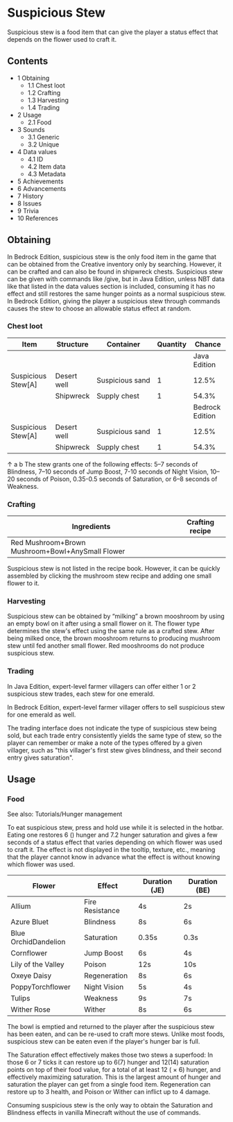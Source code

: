 # Suspicious Stew
Suspicious stew is a food item that can give the player a status effect that depends on the flower used to craft it.

## Contents
- 1 Obtaining
	- 1.1 Chest loot
	- 1.2 Crafting
	- 1.3 Harvesting
	- 1.4 Trading
- 2 Usage
	- 2.1 Food
- 3 Sounds
	- 3.1 Generic
	- 3.2 Unique
- 4 Data values
	- 4.1 ID
	- 4.2 Item data
	- 4.3 Metadata
- 5 Achievements
- 6 Advancements
- 7 History
- 8 Issues
- 9 Trivia
- 10 References

## Obtaining
In Bedrock Edition, suspicious stew is the only food item in the game that can be obtained from the Creative inventory only by searching. However, it can be crafted and can also be found in shipwreck chests. Suspicious stew can be given with commands like /give, but in Java Edition, unless NBT data like that listed in the data values section is included, consuming it has no effect and still restores the same hunger points as a normal suspicious stew. In Bedrock Edition, giving the player a suspicious stew through commands causes the stew to choose an allowable status effect at random.

### Chest loot
| Item               | Structure   | Container       | Quantity | Chance          |
|--------------------|-------------|-----------------|----------|-----------------|
|                    |             |                 |          | Java Edition    |
| Suspicious Stew[A] | Desert well | Suspicious sand | 1        | 12.5%           |
|                    | Shipwreck   | Supply chest    | 1        | 54.3%           |
|                    |             |                 |          | Bedrock Edition |
| Suspicious Stew[A] | Desert well | Suspicious sand | 1        | 12.5%           |
|                    | Shipwreck   | Supply chest    | 1        | 54.3%           |


↑ a b The stew grants one of the following effects: 5–7 seconds of Blindness, 7–10 seconds of Jump Boost, 7-10 seconds of Night Vision, 10–20 seconds of Poison, 0.35-0.5 seconds of Saturation, or 6–8 seconds of Weakness.


### Crafting
| Ingredients                                      | Crafting recipe |
|--------------------------------------------------|-----------------|
| Red Mushroom+Brown Mushroom+Bowl+AnySmall Flower |                 |

Suspicious stew is not listed in the recipe book. However, it can be quickly assembled by clicking the mushroom stew recipe and adding one small flower to it.

### Harvesting
Suspicious stew can be obtained by “milking” a brown mooshroom by using an empty bowl on it after using a small flower on it. The flower type determines the stew's effect using the same rule as a crafted stew. After being milked once, the brown mooshroom returns to producing mushroom stew until fed another small flower. Red mooshrooms do not produce suspicious stew.

### Trading
In Java Edition, expert-level farmer villagers can offer either 1 or 2 suspicious stew trades, each stew for one emerald.

In Bedrock Edition, expert-level farmer villager offers to sell suspicious stew for one emerald as well.

The trading interface does not indicate the type of suspicious stew being sold, but each trade entry consistently yields the same type of stew, so the player can remember or make a note of the types offered by a given villager, such as "this villager's first stew gives blindness, and their second entry gives saturation".

## Usage
### Food
See also: Tutorials/Hunger management

To eat suspicious stew, press and hold use while it is selected in the hotbar. Eating one restores 6 () hunger and 7.2 hunger saturation and gives a few seconds of a status effect that varies depending on which flower was used to craft it. The effect is not displayed in the tooltip, texture, etc., meaning that the player cannot know in advance what the effect is without knowing which flower was used.

| Flower               | Effect          | Duration (JE) | Duration (BE) |
|----------------------|-----------------|---------------|---------------|
| Allium               | Fire Resistance | 4s            | 2s            |
| Azure Bluet          | Blindness       | 8s            | 6s            |
| Blue OrchidDandelion | Saturation      | 0.35s         | 0.3s          |
| Cornflower           | Jump Boost      | 6s            | 4s            |
| Lily of the Valley   | Poison          | 12s           | 10s           |
| Oxeye Daisy          | Regeneration    | 8s            | 6s            |
| PoppyTorchflower     | Night Vision    | 5s            | 4s            |
| Tulips               | Weakness        | 9s            | 7s            |
| Wither Rose          | Wither          | 8s            | 6s            |

The bowl is emptied and returned to the player after the suspicious stew has been eaten, and can be re-used to craft more stews. Unlike most foods, suspicious stew can be eaten even if the player's hunger bar is full.

The Saturation effect effectively makes those two stews a superfood: In those 6 or 7 ticks it can restore up to 6(7) hunger and 12(14) saturation points on top of their food value, for a total of at least 12 ( × 6) hunger, and effectively maximizing saturation. This is the largest amount of hunger and saturation the player can get from a single food item. Regeneration can restore up to 3 health, and Poison or Wither can inflict up to 4 damage.

Consuming suspicious stew is the only way to obtain the Saturation and Blindness effects in vanilla Minecraft without the use of commands.

